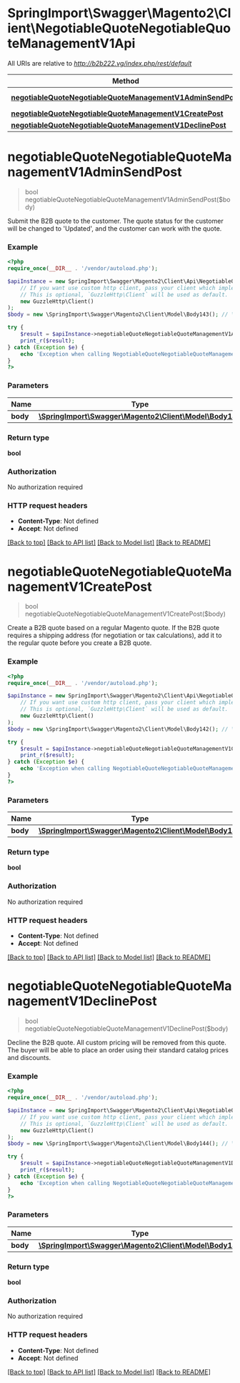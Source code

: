 # SpringImport\Swagger\Magento2\Client\NegotiableQuoteNegotiableQuoteManagementV1Api

All URIs are relative to *http://b2b222.vg/index.php/rest/default*

Method | HTTP request | Description
------------- | ------------- | -------------
[**negotiableQuoteNegotiableQuoteManagementV1AdminSendPost**](NegotiableQuoteNegotiableQuoteManagementV1Api.md#negotiableQuoteNegotiableQuoteManagementV1AdminSendPost) | **POST** /V1/negotiableQuote/submitToCustomer | 
[**negotiableQuoteNegotiableQuoteManagementV1CreatePost**](NegotiableQuoteNegotiableQuoteManagementV1Api.md#negotiableQuoteNegotiableQuoteManagementV1CreatePost) | **POST** /V1/negotiableQuote/request | 
[**negotiableQuoteNegotiableQuoteManagementV1DeclinePost**](NegotiableQuoteNegotiableQuoteManagementV1Api.md#negotiableQuoteNegotiableQuoteManagementV1DeclinePost) | **POST** /V1/negotiableQuote/decline | 


# **negotiableQuoteNegotiableQuoteManagementV1AdminSendPost**
> bool negotiableQuoteNegotiableQuoteManagementV1AdminSendPost($body)



Submit the B2B quote to the customer. The quote status for the customer will be changed to 'Updated', and the customer can work with the quote.

### Example
```php
<?php
require_once(__DIR__ . '/vendor/autoload.php');

$apiInstance = new SpringImport\Swagger\Magento2\Client\Api\NegotiableQuoteNegotiableQuoteManagementV1Api(
    // If you want use custom http client, pass your client which implements `GuzzleHttp\ClientInterface`.
    // This is optional, `GuzzleHttp\Client` will be used as default.
    new GuzzleHttp\Client()
);
$body = new \SpringImport\Swagger\Magento2\Client\Model\Body143(); // \SpringImport\Swagger\Magento2\Client\Model\Body143 | 

try {
    $result = $apiInstance->negotiableQuoteNegotiableQuoteManagementV1AdminSendPost($body);
    print_r($result);
} catch (Exception $e) {
    echo 'Exception when calling NegotiableQuoteNegotiableQuoteManagementV1Api->negotiableQuoteNegotiableQuoteManagementV1AdminSendPost: ', $e->getMessage(), PHP_EOL;
}
?>
```

### Parameters

Name | Type | Description  | Notes
------------- | ------------- | ------------- | -------------
 **body** | [**\SpringImport\Swagger\Magento2\Client\Model\Body143**](../Model/Body143.md)|  | [optional]

### Return type

**bool**

### Authorization

No authorization required

### HTTP request headers

 - **Content-Type**: Not defined
 - **Accept**: Not defined

[[Back to top]](#) [[Back to API list]](../../README.md#documentation-for-api-endpoints) [[Back to Model list]](../../README.md#documentation-for-models) [[Back to README]](../../README.md)

# **negotiableQuoteNegotiableQuoteManagementV1CreatePost**
> bool negotiableQuoteNegotiableQuoteManagementV1CreatePost($body)



Create a B2B quote based on a regular Magento quote. If the B2B quote requires a shipping address (for negotiation or tax calculations), add it to the regular quote before you create a B2B quote.

### Example
```php
<?php
require_once(__DIR__ . '/vendor/autoload.php');

$apiInstance = new SpringImport\Swagger\Magento2\Client\Api\NegotiableQuoteNegotiableQuoteManagementV1Api(
    // If you want use custom http client, pass your client which implements `GuzzleHttp\ClientInterface`.
    // This is optional, `GuzzleHttp\Client` will be used as default.
    new GuzzleHttp\Client()
);
$body = new \SpringImport\Swagger\Magento2\Client\Model\Body142(); // \SpringImport\Swagger\Magento2\Client\Model\Body142 | 

try {
    $result = $apiInstance->negotiableQuoteNegotiableQuoteManagementV1CreatePost($body);
    print_r($result);
} catch (Exception $e) {
    echo 'Exception when calling NegotiableQuoteNegotiableQuoteManagementV1Api->negotiableQuoteNegotiableQuoteManagementV1CreatePost: ', $e->getMessage(), PHP_EOL;
}
?>
```

### Parameters

Name | Type | Description  | Notes
------------- | ------------- | ------------- | -------------
 **body** | [**\SpringImport\Swagger\Magento2\Client\Model\Body142**](../Model/Body142.md)|  | [optional]

### Return type

**bool**

### Authorization

No authorization required

### HTTP request headers

 - **Content-Type**: Not defined
 - **Accept**: Not defined

[[Back to top]](#) [[Back to API list]](../../README.md#documentation-for-api-endpoints) [[Back to Model list]](../../README.md#documentation-for-models) [[Back to README]](../../README.md)

# **negotiableQuoteNegotiableQuoteManagementV1DeclinePost**
> bool negotiableQuoteNegotiableQuoteManagementV1DeclinePost($body)



Decline the B2B quote. All custom pricing will be removed from this quote. The buyer will be able to place an order using their standard catalog prices and discounts.

### Example
```php
<?php
require_once(__DIR__ . '/vendor/autoload.php');

$apiInstance = new SpringImport\Swagger\Magento2\Client\Api\NegotiableQuoteNegotiableQuoteManagementV1Api(
    // If you want use custom http client, pass your client which implements `GuzzleHttp\ClientInterface`.
    // This is optional, `GuzzleHttp\Client` will be used as default.
    new GuzzleHttp\Client()
);
$body = new \SpringImport\Swagger\Magento2\Client\Model\Body144(); // \SpringImport\Swagger\Magento2\Client\Model\Body144 | 

try {
    $result = $apiInstance->negotiableQuoteNegotiableQuoteManagementV1DeclinePost($body);
    print_r($result);
} catch (Exception $e) {
    echo 'Exception when calling NegotiableQuoteNegotiableQuoteManagementV1Api->negotiableQuoteNegotiableQuoteManagementV1DeclinePost: ', $e->getMessage(), PHP_EOL;
}
?>
```

### Parameters

Name | Type | Description  | Notes
------------- | ------------- | ------------- | -------------
 **body** | [**\SpringImport\Swagger\Magento2\Client\Model\Body144**](../Model/Body144.md)|  | [optional]

### Return type

**bool**

### Authorization

No authorization required

### HTTP request headers

 - **Content-Type**: Not defined
 - **Accept**: Not defined

[[Back to top]](#) [[Back to API list]](../../README.md#documentation-for-api-endpoints) [[Back to Model list]](../../README.md#documentation-for-models) [[Back to README]](../../README.md)

